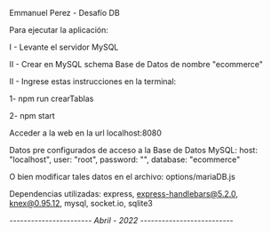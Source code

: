 Emmanuel Perez - Desafío DB

Para ejecutar la aplicación:

I - Levante el servidor MySQL

II - Crear en MySQL schema Base de Datos de nombre "ecommerce"

II - Ingrese estas instrucciones en la terminal:

1- npm run crearTablas

2- npm start

Acceder a la web en la url localhost:8080

Datos pre configurados de acceso a la Base de Datos MySQL:
    host: "localhost",
    user: "root",
    password: "",
    database: "ecommerce"

O bien modificar tales datos en el archivo:
    options/mariaDB.js

Dependencias utilizadas: 
    express,
    express-handlebars@5.2.0,
    knex@0.95.12,
    mysql,
    socket.io,
    sqlite3


*----------------------- Abril - 2022 --------------------------*